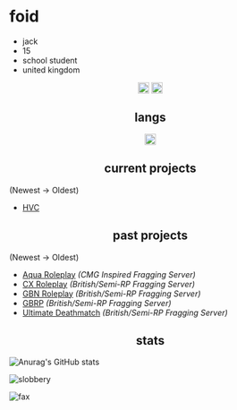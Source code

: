 <h1>foid</h1>

- jack
- 15
- school student
- united kingdom

<p align="center">
  <a href="https://twitch.tv/ffoid/" target="blank"><img align="center" src="https://cdn.jsdelivr.net/npm/simple-icons@3.0.1/icons/twitch.svg" alt="twitch" height="20" width="20" /></a>
<a href="https://www.youtube.com/@foidd/" target="blank"><img align="center" src="https://cdn.jsdelivr.net/npm/simple-icons@3.0.1/icons/youtube.svg" alt="youtube" height="20" width="20" /></a>
</p>

<h2 align="center">langs</h2>

<p align="center">
<img align="center" src="https://upload.wikimedia.org/wikipedia/commons/c/cf/Lua-Logo.svg" alt="lua" height="20" width="20" />
</p>

<h2 align="center">current projects</h2>

(Newest -> Oldest)
- [HVC](https://discord.gg/HVC5M)

<h2 align="center">past projects</h2>

(Newest -> Oldest)
- [Aqua Roleplay](https://discord.gg/aquarpuk) *(CMG Inspired Fragging Server)*
- [CX Roleplay](https://discord.gg/cx5m) *(British/Semi-RP Fragging Server)*
- [GBN Roleplay](https://discord.gg/gbn5m) *(British/Semi-RP Fragging Server)*
- [GBRP](https://discord.gg/gbrp) *(British/Semi-RP Fragging Server)*
- [Ultimate Deathmatch](https://discord.gg/umdm) *(British/Semi-RP Fragging Server)*

<h2 align="center">stats</h2>

![Anurag's GitHub stats](https://github-readme-stats.vercel.app/api?username=slobbery&count_private=true&show_icons=true&theme=dracula)
<p><img align="center" src="https://github-readme-streak-stats.herokuapp.com/?user=slobbery&" alt="slobbery" /></p>
<img src="https://komarev.com/ghpvc/?username=slobbery&color=lightgray" alt="fax" width="" height="">
